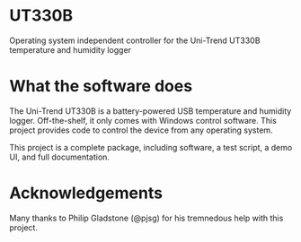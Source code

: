 # UT330B
Operating system independent controller for the Uni-Trend UT330B temperature and humidity logger

What the software does
======================

The Uni-Trend UT330B is a battery-powered USB temperature and humidity logger. Off-the-shelf, it only comes with Windows control software. This project provides code to control the device from any operating system.

This project is a complete package, including software, a test script, a demo UI, and full documentation.

Acknowledgements
================

Many thanks to Philip Gladstone (@pjsg) for his tremnedous help with this project.
